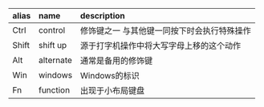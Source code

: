 alias | name      | description
:-    | :-        | :-
Ctrl  | control   | 修饰键之一 与其他键一同按下时会执行特殊操作
Shift | shift up  | 源于打字机操作中将大写字母上移的这个动作
Alt   | alternate | 通常是备用的修饰键
Win   | windows   | Windows的标识
Fn    | function  | 出现于小布局键盘